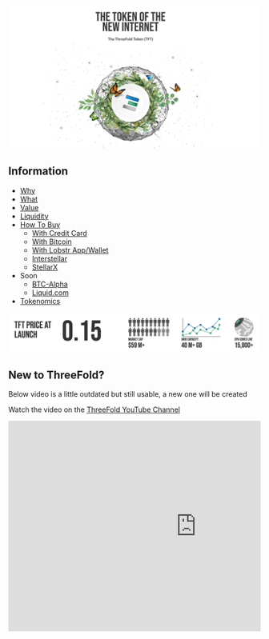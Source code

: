 
![](./img/token_internet.png)

## Information

- [Why](token_why.md)
- [What](token_what.md)
- [Value](token_grid_valuation.md)
- [Liquidity](token_liquidity.md)
- [How To Buy](how_to_buy_and_sell.md)
   - [With Credit Card](tft_mazraa.md)
   - [With Bitcoin](tft_with_btc.md)
   - [With Lobstr App/Wallet](cc_buytft_lobstr_wallet.md)
   - [Interstellar](tft_interstellar.md)
   - [StellarX](cc_buytft_stellarx.md)
- Soon
   - [BTC-Alpha](tft_btc_alpha.md)
   - [Liquid.com](tft_liquid.md)
- [Tokenomics](tokenomics.md)

![](./img/token_fundementals.png)

## New to ThreeFold?

Below video is a little outdated but still usable, a new one will be created


Watch the video on the [ThreeFold YouTube Channel](https://www.youtube.com/channel/UCKMNPuhs-8tHYfGd92krC8w)

<div style="overflow:hidden;">
   <iframe width="750" height="421" src="https://www.youtube.com/embed/4exjbFvnGkk" frameborder="0" allow="accelerometer; autoplay; encrypted-media; gyroscope; picture-in-picture" allowfullscreen></iframe>
</div>

